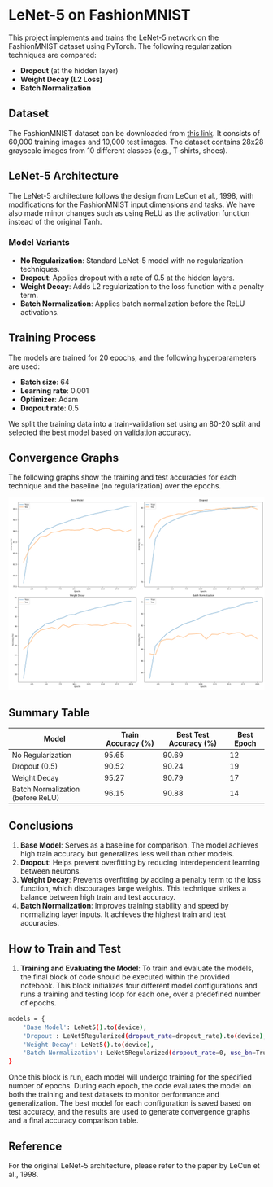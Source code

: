 # LeNet-5 on FashionMNIST

This project implements and trains the LeNet-5 network on the FashionMNIST dataset using PyTorch. The following regularization techniques are compared:

- **Dropout** (at the hidden layer)
- **Weight Decay (L2 Loss)**
- **Batch Normalization**

## Dataset

The FashionMNIST dataset can be downloaded from [this link](https://github.com/zalandoresearch/fashion-mnist). It consists of 60,000 training images and 10,000 test images. The dataset contains 28x28 grayscale images from 10 different classes (e.g., T-shirts, shoes).

## LeNet-5 Architecture

The LeNet-5 architecture follows the design from LeCun et al., 1998, with modifications for the FashionMNIST input dimensions and tasks. We have also made minor changes such as using ReLU as the activation function instead of the original Tanh.

### Model Variants

- **No Regularization**: Standard LeNet-5 model with no regularization techniques.
- **Dropout**: Applies dropout with a rate of 0.5 at the hidden layers.
- **Weight Decay**: Adds L2 regularization to the loss function with a penalty term.
- **Batch Normalization**: Applies batch normalization before the ReLU activations.

## Training Process

The models are trained for 20 epochs, and the following hyperparameters are used:

- **Batch size**: 64
- **Learning rate**: 0.001
- **Optimizer**: Adam 
- **Dropout rate**: 0.5

We split the training data into a train-validation set using an 80-20 split and selected the best model based on validation accuracy.

## Convergence Graphs

The following graphs show the training and test accuracies for each technique and the baseline (no regularization) over the epochs.

![Convergence Graphs](results/convergence_graphs-2.png)

## Summary Table

| Model                                    | Train Accuracy (%)       | Best Test Accuracy (%)  | Best Epoch              |
|------------------------------------------|--------------------------|-------------------------|-------------------------|
| No Regularization                        | 95.65                    | 90.69                   | 12                      |
| Dropout (0.5)                            | 90.52                    | 90.24                   | 19                      |
| Weight Decay                             | 95.27                    | 90.79                   | 17                      |
| Batch Normalization (before ReLU)        | 96.15                    | 90.88                   | 14                      |

## Conclusions

1. **Base Model**: Serves as a baseline for comparison. The model achieves high train accuracy but generalizes less well than other models.
2. **Dropout**: Helps prevent overfitting by reducing interdependent learning between neurons. 
3. **Weight Decay**: Prevents overfitting by adding a penalty term to the loss function, which discourages large weights. This technique strikes a balance between high train and test accuracy.
4. **Batch Normalization**: Improves training stability and speed by normalizing layer inputs. It achieves the highest train and test accuracies.

## How to Train and Test

1. **Training and Evaluating the Model**: 
To train and evaluate the models, the final block of code should be executed within the provided notebook. This block initializes four different model configurations and runs a training and testing loop for each one, over a predefined number of epochs.
```bash
models = {
    'Base Model': LeNet5().to(device),
    'Dropout': LeNet5Regularized(dropout_rate=dropout_rate).to(device),
    'Weight Decay': LeNet5().to(device),
    'Batch Normalization': LeNet5Regularized(dropout_rate=0, use_bn=True).to(device)
}
```
Once this block is run, each model will undergo training for the specified number of epochs. During each epoch, the code evaluates the model on both the training and test datasets to monitor performance and generalization. The best model for each configuration is saved based on test accuracy, and the results are used to generate convergence graphs and a final accuracy comparison table.

## Reference

For the original LeNet-5 architecture, please refer to the paper by LeCun et al., 1998.
